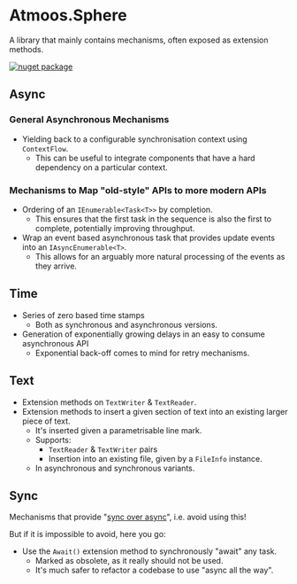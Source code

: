 # Atmoos.Sphere

A library that mainly contains mechanisms, often exposed as extension methods.

[![nuget package](https://img.shields.io/nuget/v/Atmoos.Sphere.svg?logo=nuget)](https://www.nuget.org/packages/Atmoos.Sphere)

## Async

### General Asynchronous Mechanisms

- Yielding back to a configurable synchronisation context using `ContextFlow`.
  - This can be useful to integrate components that have a hard dependency on a particular context.

### Mechanisms to Map "old-style" APIs to more modern APIs

- Ordering of an `IEnumerable<Task<T>>` by completion.
  - This ensures that the first task in the sequence is also the first to complete, potentially improving throughput.
- Wrap an event based asynchronous task that provides update events into an `IAsyncEnumerable<T>`.
  - This allows for an arguably more natural processing of the events as they arrive.

## Time

- Series of zero based time stamps
  - Both as synchronous and asynchronous versions.
- Generation of exponentially growing delays in an easy to consume asynchronous API
  - Exponential back-off comes to mind for retry mechanisms.

## Text

- Extension methods on `TextWriter` & `TextReader`.
- Extension methods to insert a given section of text into an existing larger piece of text.
  - It's inserted given a parametrisable line mark.
  - Supports:
    - `TextReader` & `TextWriter` pairs
    - Insertion into an existing file, given by a `FileInfo` instance.
  - In asynchronous and synchronous variants.

## Sync

Mechanisms that provide "[sync over async](https://devblogs.microsoft.com/pfxteam/should-i-expose-synchronous-wrappers-for-asynchronous-methods/)", i.e. avoid using this!

But if it is impossible to avoid, here you go:

- Use the `Await()` extension method to synchronously "await" any task.
  - Marked as obsolete, as it really should not be used.
  - It's much safer to refactor a codebase to use "async all the way".
